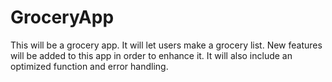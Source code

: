# GroceryApp
This will be a grocery app. It will let users make a grocery list. New features will be added to this app in order to enhance it. It will also include an optimized function and error handling. 
